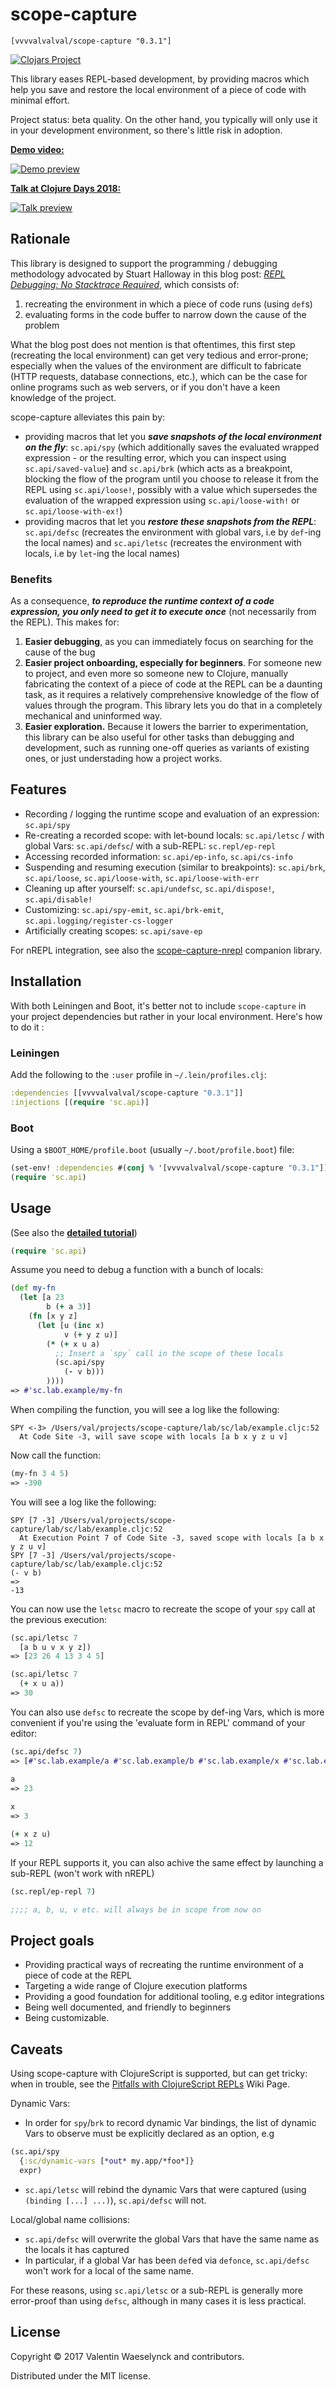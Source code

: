 # scope-capture

`[vvvvalvalval/scope-capture "0.3.1"]`

[![Clojars Project](https://img.shields.io/clojars/v/vvvvalvalval/scope-capture.svg)](https://clojars.org/vvvvalvalval/scope-capture)

This library eases REPL-based development, by providing macros which help you save and restore the local environment of a piece of code with minimal effort.

Project status: beta quality. On the other hand, you typically will only use it in your development environment, so there's little risk in adoption.

**[Demo video:](https://vimeo.com/237220354)**

[![Demo preview](https://i.vimeocdn.com/video/659566887.webp?mw=1000&mh=561)](https://vimeo.com/237220354)

**[Talk at Clojure Days 2018:](https://www.youtube.com/watch?v=dCInpNWlZ4k)**

[![Talk preview](https://img.youtube.com/vi/dCInpNWlZ4k/0.jpg)](http://www.youtube.com/watch?v=dCInpNWlZ4k)

## Rationale

This library is designed to support the programming / debugging methodology advocated by Stuart Halloway in this blog post: [_REPL Debugging: No Stacktrace Required_](http://blog.cognitect.com/blog/2017/6/5/repl-debugging-no-stacktrace-required), which consists of:

1. recreating the environment in which a piece of code runs (using `def`s) 
2. evaluating forms in the code buffer to narrow down the cause of the problem

What the blog post does not mention is that oftentimes, this first step (recreating the local environment) can get very tedious and error-prone; especially when the values of the environment are difficult to fabricate (HTTP requests, database connections, etc.), which can be the case for online programs such as web servers, or if you don't have a keen knowledge of the project.

scope-capture alleviates this pain by:

* providing macros that let you **_save snapshots of the local environment on the fly_**: `sc.api/spy` (which additionally saves the evaluated wrapped expression - or the resulting error, which you can inspect using `sc.api/saved-value`) and `sc.api/brk` (which acts as a breakpoint, blocking the flow of the program until you choose to release it from the REPL using `sc.api/loose!`, possibly with a value which supersedes the evaluation of the wrapped expression using `sc.api/loose-with!` or `sc.api/loose-with-ex!`)
* providing macros that let you **_restore these snapshots from the REPL_**: `sc.api/defsc` (recreates the environment with global vars, i.e by `def`-ing the local names) and `sc.api/letsc` (recreates the environment with locals, i.e by `let`-ing the local names)

### Benefits

As a consequence, **_to reproduce the runtime context of a code expression, you only need to get it to execute once_** (not necessarily from the REPL). This makes for:

1. **Easier debugging**, as you can immediately focus on searching for the cause of the bug
2. **Easier project onboarding, especially for beginners**. For someone new to project, and even more so someone new to Clojure, manually fabricating the context of a piece of code at the REPL can be a daunting task, as it requires a relatively comprehensive knowledge of the flow of values through the program. This library lets you do that in a completely mechanical and uninformed way. 
3. **Easier exploration.** Because it lowers the barrier to experimentation, this library can be also useful for other tasks than debugging and development, such as running one-off queries as variants of existing ones, or just understading how a project works.

## Features

* Recording / logging the runtime scope and evaluation of an expression: `sc.api/spy`
* Re-creating a recorded scope: with let-bound locals: `sc.api/letsc` / with global Vars: `sc.api/defsc`/ with a sub-REPL: `sc.repl/ep-repl`
* Accessing recorded information: `sc.api/ep-info`, `sc.api/cs-info`
* Suspending and resuming execution (similar to breakpoints): `sc.api/brk`, `sc.api/loose`, `sc.api/loose-with`, `sc.api/loose-with-err`
* Cleaning up after yourself: `sc.api/undefsc`, `sc.api/dispose!`, `sc.api/disable!`
* Customizing: `sc.api/spy-emit`, `sc.api/brk-emit`, `sc.api.logging/register-cs-logger`
* Artificially creating scopes: `sc.api/save-ep`

For nREPL integration, see also the [scope-capture-nrepl](https://github.com/vvvvalvalval/scope-capture-nrepl) companion library.

## Installation

With both Leiningen and Boot, it's better not to include `scope-capture` in your project dependencies but rather in your local environment. Here's how to do it :

### Leiningen

Add the following to the `:user` profile in `~/.lein/profiles.clj`:

``` clojure
:dependencies [[vvvvalvalval/scope-capture "0.3.1"]]
:injections [(require 'sc.api)]
```

### Boot

Using a `$BOOT_HOME/profile.boot` (usually `~/.boot/profile.boot`) file:

``` clojure
(set-env! :dependencies #(conj % '[vvvvalvalval/scope-capture "0.3.1"]))
(require 'sc.api)
```

## Usage

(See also the **[detailed tutorial](doc/Tutorial.md)**)

```clojure
(require 'sc.api)
```

Assume you need to debug a function with a bunch of locals:

```clojure
(def my-fn 
  (let [a 23 
        b (+ a 3)]
    (fn [x y z]
      (let [u (inc x)
            v (+ y z u)]
        (* (+ x u a)
          ;; Insert a `spy` call in the scope of these locals
          (sc.api/spy
            (- v b)))
        ))))
=> #'sc.lab.example/my-fn
```

When compiling the function, you will see a log like the following:

```
SPY <-3> /Users/val/projects/scope-capture/lab/sc/lab/example.cljc:52 
  At Code Site -3, will save scope with locals [a b x y z u v]
```

Now call the function:

```clojure
(my-fn 3 4 5)
=> -390
```

You will see a log like the following:

```
SPY [7 -3] /Users/val/projects/scope-capture/lab/sc/lab/example.cljc:52 
  At Execution Point 7 of Code Site -3, saved scope with locals [a b x y z u v]
SPY [7 -3] /Users/val/projects/scope-capture/lab/sc/lab/example.cljc:52 
(- v b)
=>
-13
```

You can now use the `letsc` macro to recreate the scope of your `spy` call at the previous execution: 

```clojure
(sc.api/letsc 7
  [a b u v x y z])
=> [23 26 4 13 3 4 5]

(sc.api/letsc 7
  (+ x u a))
=> 30  
```

You can also use `defsc` to recreate the scope by def-ing Vars, which is more convenient if you're using the 'evaluate form in REPL' command of your editor:

```clojure
(sc.api/defsc 7)
=> [#'sc.lab.example/a #'sc.lab.example/b #'sc.lab.example/x #'sc.lab.example/y #'sc.lab.example/z #'sc.lab.example/u #'sc.lab.example/v]

a 
=> 23
 
x 
=> 3

(+ x z u)
=> 12 
```

If your REPL supports it, you can also achive the same effect by launching a sub-REPL
(won't work with nREPL)

```clojure
(sc.repl/ep-repl 7)

;;;; a, b, u, v etc. will always be in scope from now on
```

## Project goals

* Providing practical ways of recreating the runtime environment of a piece of code at the REPL
* Targeting a wide range of Clojure execution platforms
* Providing a good foundation for additional tooling, e.g editor integrations
* Being well documented, and friendly to beginners
* Being customizable.

## Caveats

Using scope-capture with ClojureScript is supported, but can get tricky: when in trouble, see the [Pitfalls with ClojureScript REPLs](https://github.com/vvvvalvalval/scope-capture/wiki/Pitfalls-with-(browser-connected)-ClojureScript-REPLs) Wiki Page.

Dynamic Vars:

* In order for `spy`/`brk` to record dynamic Var bindings, the list of dynamic Vars to observe must be explicitly declared as an option, e.g 

```clojure
(sc.api/spy 
  {:sc/dynamic-vars [*out* my.app/*foo*]}
  expr)
```

* `sc.api/letsc` will rebind the dynamic Vars that were captured (using `(binding [...] ...)`), `sc.api/defsc` will not. 

Local/global name collisions:

* `sc.api/defsc` will overwrite the global Vars that have the same name as the locals it has captured 
* In particular, if a global Var has been `def`ed via `defonce`, `sc.api/defsc` won't work for a local of the same name.

For these reasons, using `sc.api/letsc` or a sub-REPL is generally more error-proof than using `defsc`, although in many cases it is less practical.

## License

Copyright © 2017 Valentin Waeselynck and contributors.

Distributed under the MIT license.
